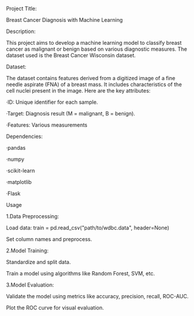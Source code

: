 Project Title:

Breast Cancer Diagnosis with Machine Learning

Description:

This project aims to develop a machine learning model to classify breast cancer as malignant or benign based on various diagnostic measures. The dataset used is the Breast Cancer Wisconsin dataset.

Dataset:

The dataset contains features derived from a digitized image of a fine needle aspirate (FNA) of a breast mass. It includes characteristics of the cell nuclei present in the image. Here are the key attributes:

  ·ID: Unique identifier for each sample.

  ·Target: Diagnosis result (M = malignant, B = benign).

  ·Features: Various measurements 

Dependencies:

  ·pandas

  ·numpy

  ·scikit-learn

  ·matplotlib

  ·Flask 

Usage

1.Data Preprocessing:

Load data: train = pd.read_csv("path/to/wdbc.data", header=None)

Set column names and preprocess.

2.Model Training:

Standardize and split data.

Train a model using algorithms like Random Forest, SVM, etc.

3.Model Evaluation:

Validate the model using metrics like accuracy, precision, recall, ROC-AUC.

Plot the ROC curve for visual evaluation.
